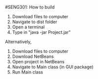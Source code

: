 #SENG301: How to build

1. Download files to computer
2. Navigate to dist folder
3. Open a terminal
4. Type in "java -jar Project.jar"

Alternatively,

1. Download files to computer
2. Download NetBeans
3. Open project in NetBeans
4. Navigate to Main class (in GUI package)
5. Run Main class